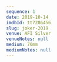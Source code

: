 ```yaml
---
sequence: 1
date: 2019-10-14
imdbId: tt7286456
slug: joker-2019
venue: AFI Silver
venueNotes: null
medium: 70mm
mediumNotes: null
---
```


